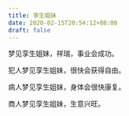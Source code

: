 ```yaml
---
title: 孪生姐妹
date: 2020-02-15T20:54:12+08:00
draft: false
---
```


梦见孪生姐妹，祥瑞，事业会成功。

犯人梦见孪生姐妹，很快会获得自由。

病人梦见孪生姐妹，身体会很快康复。

商人梦见孪生姐妹，生意兴旺。


